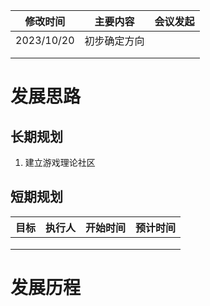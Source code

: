 



| 修改时间   | 主要内容     | 会议发起 |
| ---------- | ------------ | -------- |
| 2023/10/20 | 初步确定方向 |          |
|            |              |          |
|            |              |          |







# 发展思路

## 长期规划



1. 建立游戏理论社区



## 短期规划

| 目标 | 执行人 | 开始时间 | 预计时间 |
| ---- | ------ | -------- | -------- |
|      |        |          |          |
|      |        |          |          |
|      |        |          |          |









# 发展历程